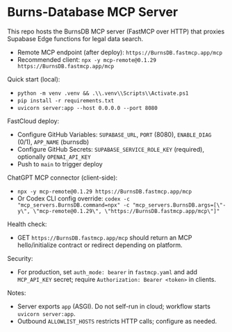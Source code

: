 # Burns-Database MCP Server

This repo hosts the BurnsDB MCP server (FastMCP over HTTP) that proxies Supabase Edge functions for legal data search.

- Remote MCP endpoint (after deploy): `https://BurnsDB.fastmcp.app/mcp`
- Recommended client: `npx -y mcp-remote@0.1.29 https://BurnsDB.fastmcp.app/mcp`

Quick start (local):
- `python -m venv .venv && .\\.venv\\Scripts\\Activate.ps1`
- `pip install -r requirements.txt`
- `uvicorn server:app --host 0.0.0.0 --port 8080`

FastCloud deploy:
- Configure GitHub Variables: `SUPABASE_URL`, `PORT` (8080), `ENABLE_DIAG` (0/1), `APP_NAME` (burnsdb)
- Configure GitHub Secrets: `SUPABASE_SERVICE_ROLE_KEY` (required), optionally `OPENAI_API_KEY`
- Push to `main` to trigger deploy

ChatGPT MCP connector (client-side):
- `npx -y mcp-remote@0.1.29 https://BurnsDB.fastmcp.app/mcp`
- Or Codex CLI config override:
  `codex -c "mcp_servers.BurnsDB.command=npx" -c "mcp_servers.BurnsDB.args=[\"-y\", \"mcp-remote@0.1.29\", \"https://BurnsDB.fastmcp.app/mcp\"]"`

Health check:
- GET `https://BurnsDB.fastmcp.app/mcp` should return an MCP hello/initialize contract or redirect depending on platform.

Security:
- For production, set `auth_mode: bearer` in `fastmcp.yaml` and add `MCP_API_KEY` secret; require `Authorization: Bearer <token>` in clients.

Notes:
- Server exports `app` (ASGI). Do not self-run in cloud; workflow starts `uvicorn server:app`.
- Outbound `ALLOWLIST_HOSTS` restricts HTTP calls; configure as needed.
